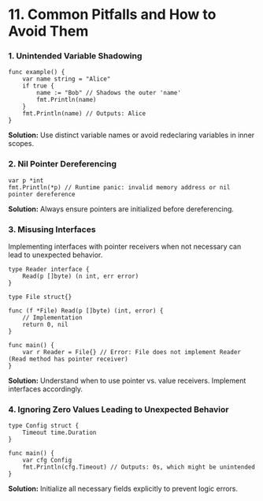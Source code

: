 # 11. Common Pitfalls and How to Avoid Them

### 1. **Unintended Variable Shadowing**

```
func example() {
    var name string = "Alice"
    if true {
        name := "Bob" // Shadows the outer 'name'
        fmt.Println(name)
    }
    fmt.Println(name) // Outputs: Alice
}
```
**Solution:** Use distinct variable names or avoid redeclaring variables in inner scopes.

### 2. **Nil Pointer Dereferencing**

```
var p *int
fmt.Println(*p) // Runtime panic: invalid memory address or nil pointer dereference
```
**Solution:** Always ensure pointers are initialized before dereferencing.

### 3. **Misusing Interfaces**
Implementing interfaces with pointer receivers when not necessary can lead to unexpected behavior.

```
type Reader interface {
    Read(p []byte) (n int, err error)
}

type File struct{}

func (f *File) Read(p []byte) (int, error) {
    // Implementation
    return 0, nil
}

func main() {
    var r Reader = File{} // Error: File does not implement Reader (Read method has pointer receiver)
}
```
**Solution:** Understand when to use pointer vs. value receivers. Implement interfaces accordingly.

### 4. **Ignoring Zero Values Leading to Unexpected Behavior**

```
type Config struct {
    Timeout time.Duration
}

func main() {
    var cfg Config
    fmt.Println(cfg.Timeout) // Outputs: 0s, which might be unintended
}
```
**Solution:** Initialize all necessary fields explicitly to prevent logic errors.
